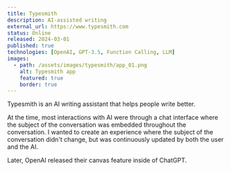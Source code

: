 ```yaml
---
title: Typesmith
description: AI-assisted writing
external_url: https://www.typesmith.com
status: Online
released: 2024-03-01
published: true
technologies: [OpenAI, GPT-3.5, Function Calling, LLM]
images:
  - path: /assets/images/typesmith/app_01.png
    alt: Typesmith app
    featured: true
    border: true
---
```


Typesmith is an AI writing assistant that helps people write better.

At the time, most interactions with AI were through a chat interface where the subject of the conversation was embedded throughout the conversation. I wanted to create an experience where the subject of the conversation didn't change, but was continuously updated by both the user and the AI.

Later, OpenAI released their canvas feature inside of ChatGPT.